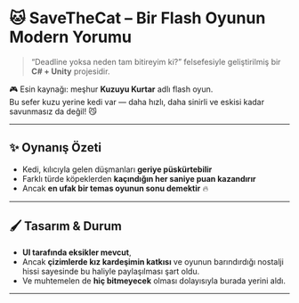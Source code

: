 # 🐱 SaveTheCat – Bir Flash Oyunun Modern Yorumu

> “Deadline yoksa neden tam bitireyim ki?” felsefesiyle geliştirilmiş bir **C# + Unity** projesidir.

🎮 Esin kaynağı: meşhur **Kuzuyu Kurtar** adlı flash oyun.  
Bu sefer kuzu yerine kedi var — daha hızlı, daha sinirli ve eskisi kadar savunmasız da değil! 😼

---

## ✨ Oynanış Özeti

- Kedi, kılıcıyla gelen düşmanları **geriye püskürtebilir**
- Farklı türde köpeklerden **kaçındığın her saniye puan kazandırır**
- Ancak **en ufak bir temas oyunun sonu demektir** 🔥

---

## 🖌️ Tasarım & Durum

- **UI tarafında eksikler mevcut**,
- Ancak **çizimlerde kız kardeşimin katkısı** ve oyunun barındırdığı nostalji hissi sayesinde bu haliyle paylaşılması şart oldu.
- Ve muhtemelen de **hiç bitmeyecek** olması dolayısıyla burada yerini aldı.

---

